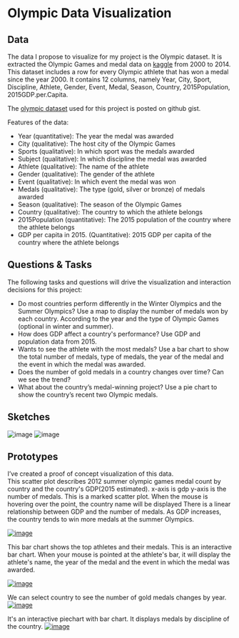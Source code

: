 # Olympic Data Visualization
## Data 

The data I propose to visualize for my project is the Olympic dataset. It is extracted the Olympic Games and medal data on [kaggle](https://www.kaggle.com/the-guardian/olympic-games) from 2000 to 2014. This dataset includes a row for every Olympic athlete that has won a medal since the year 2000. It contains 12 columns, namely Year, City, Sport, Discipline, Athlete, Gender, Event, Medal, Season, Country, 2015Population, 2015GDP.per.Capita.

The [olympic dataset](https://gist.github.com/RuofanChen/b8ab70bdb93f363cf55e6390ad39805b) used for this project is posted on github gist. 

Features of the data:
* Year (quantitative): The year the medal was awarded
* City (qualitative): The host city of the Olympic Games
* Sports (qualitative): In which sport was the medals awarded
* Subject (qualitative): In which discipline the medal was awarded
* Athlete (qualitative): The name of the athlete
* Gender (qualitative): The gender of the athlete
* Event (qualitative): In which event the medal was won
* Medals (qualitative): The type (gold, silver or bronze) of medals awarded
* Season (qualitative): The season of the Olympic Games
* Country (qualitative): The country to which the athlete belongs
* 2015Population (quantitative): The 2015 population of the country where the athlete belongs
* GDP per capita in 2015. (Quantitative): 2015 GDP per capita of the country where the athlete belongs


## Questions & Tasks
The following tasks and questions will drive the visualization and interaction decisions for this project:  


* Do most countries perform differently in the Winter Olympics and the Summer Olympics? Use a map to display the number of medals won by each country. According to the year and the type of Olympic Games (optional in winter and summer).
* How does GDP affect a country's performance? Use GDP and population data from 2015.
* Wants to see the athlete with the most medals? Use a bar chart to show the total number of medals, type of medals, the year of the medal and the event in which the medal was awarded.
* Does the number of gold medals in a country changes over time? Can we see the trend?
* What about the country’s medal-winning project? Use a pie chart to show the country’s recent two Olympic medals.


## Sketches
![image](https://user-images.githubusercontent.com/57047582/134278848-6efd0612-9cad-4d9f-86be-19c21ebfd8ae.png)
![image](https://user-images.githubusercontent.com/57047582/134278407-43866c07-5215-45ed-b64e-9c8d10fbb1a0.png)



## Prototypes
I’ve created a proof of concept visualization of this data.  
This scatter plot describes 2012 summer olympic games medal count by country and the country's GDP(2015 estimated). x-axis is gdp y-axis is the number of medals. This is a marked scatter plot. When the mouse is hovering over the point, the country name will be displayed
There is a linear relationship between GDP and the number of medals. As GDP increases, the country tends to win more medals at the summer Olympics.  

[![image](https://user-images.githubusercontent.com/57047582/134273629-f4adb498-2362-47d5-a815-6ff1549d15b2.png)](https://vizhub.com/RuofanChen/af53cd1647bd45ebbfd0886ad51f5e48)
    
 
This bar chart shows the top athletes and their medals. This is an interactive bar chart. When your mouse is pointed at the athlete's bar, it will display the athlete's name, the year of the medal and the event in which the medal was awarded.  

[![image](https://user-images.githubusercontent.com/57047582/135732009-e0b53c03-3994-442e-b59e-84099494cccd.png)](https://vizhub.com/RuofanChen/80a0c887e536419fb4a98ca16fa856e2)
  
We can select country to see the number of gold medals changes by year. 
[![image](https://user-images.githubusercontent.com/57047582/134279155-c0ad0bdf-b212-4f86-a703-160fce094ad9.png)](https://vizhub.com/RuofanChen/870734f4b8764c58a70833aed27a857d) 
  
It's an interactive piechart with bar chart. It displays medals by discipline of the country.
[![image](https://user-images.githubusercontent.com/57047582/135737129-f06d2819-f9c4-4cd0-a032-e15273606553.png)](https://vizhub.com/RuofanChen/256b09a931664cb5bf9c6eb1f317a357?edit=files)
